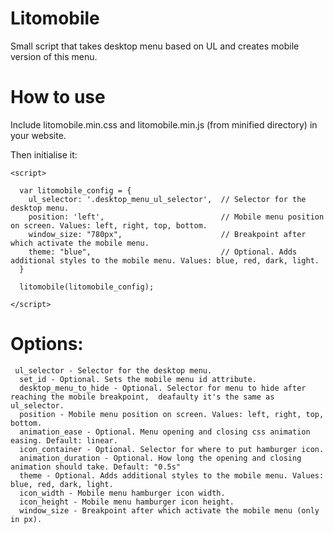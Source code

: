 # Litomobile
Small script that takes desktop menu based on UL and creates mobile version of this menu.

# How to use
Include litomobile.min.css and litomobile.min.js (from minified directory) in your website.

Then initialise it:
  ```
<script>

    var litomobile_config = {
      ul_selector: '.desktop_menu_ul_selector',  // Selector for the desktop menu.
      position: 'left',                          // Mobile menu position on screen. Values: left, right, top, bottom.
      window_size: "780px",                      // Breakpoint after which activate the mobile menu.
      theme: "blue",                             // Optional. Adds additional styles to the mobile menu. Values: blue, red, dark, light.
    }

    litomobile(litomobile_config);

</script>
```   

# Options:

     ul_selector - Selector for the desktop menu.
      set_id - Optional. Sets the mobile menu id attribute.
      desktop_menu_to_hide - Optional. Selector for menu to hide after reaching the mobile breakpoint,  deafaulty it's the same as ul_selector.
      position - Mobile menu position on screen. Values: left, right, top, bottom.
      animation_ease - Optional. Menu opening and closing css animation easing. Default: linear.
      icon_container - Optional. Selector for where to put hamburger icon.
      animation_duration - Optional. How long the opening and closing animation should take. Default: "0.5s"
      theme - Optional. Adds additional styles to the mobile menu. Values: blue, red, dark, light.
      icon_width - Mobile menu hamburger icon width.
      icon_height - Mobile menu hamburger icon height.
      window_size - Breakpoint after which activate the mobile menu (only in px).
